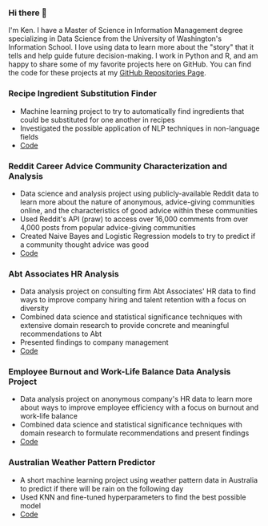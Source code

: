 ### Hi there 👋
I'm Ken. I have a Master of Science in Information Management degree specializing in Data Science from the University of Washington's Information School. I love using data to learn more about the "story" that it tells and help guide future decision-making. I work in Python and R, and am happy to share some of my favorite projects here on GitHub. You can find the code for these projects at my [GitHub Repositories Page](https://github.com/kj-masumo?tab=repositories).

### Recipe Ingredient Substitution Finder
* Machine learning project to try to automatically find ingredients that could be substituted for one another in recipes
* Investigated the possible application of NLP techniques in non-language fields
* [Code](https://github.com/kj-masumo/ingredient-sub)

### Reddit Career Advice Community Characterization and Analysis
* Data science and analysis project using publicly-available Reddit data to learn more about the nature of anonymous, advice-giving communities online, and the characteristics of good advice within these communities
* Used Reddit's API (praw) to access over 16,000 comments from over 4,000 posts from popular advice-giving communities
* Created Naive Bayes and Logistic Regression models to try to predict if a community thought advice was good
* [Code](https://github.com/kj-masumo/reddit-advice)

### Abt Associates HR Analysis
* Data analysis project on consulting firm Abt Associates' HR data to find ways to improve company hiring and talent retention with a focus on diversity
* Combined data science and statistical significance techniques with extensive domain research to provide concrete and meaningful recommendations to Abt
* Presented findings to company management
* [Code](https://github.com/kj-masumo/hr-analysis)

### Employee Burnout and Work-Life Balance Data Analysis Project
* Data analysis project on anonymous company's HR data to learn more about ways to improve employee efficiency with a focus on burnout and work-life balance
* Combined data science and statistical significance techniques with domain research to formulate recommendations and present findings
* [Code]()


### Australian Weather Pattern Predictor
* A short machine learning project using weather pattern data in Australia to predict if there will be rain on the following day
* Used KNN and fine-tuned hyperparameters to find the best possible model
* [Code](https://github.com/kj-masumo/australian-weather)


<!--
**kj-masumo/kj-masumo** is a ✨ _special_ ✨ repository because its `README.md` (this file) appears on your GitHub profile.

Here are some ideas to get you started:

- 🔭 I’m currently working on ...
- 🌱 I’m currently learning ...
- 👯 I’m looking to collaborate on ...
- 🤔 I’m looking for help with ...
- 💬 Ask me about ...
- 📫 How to reach me: ...
- 😄 Pronouns: ...
- ⚡ Fun fact: ...
-->
